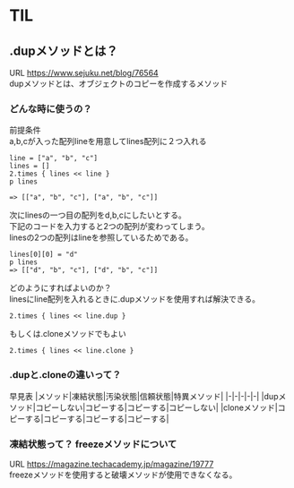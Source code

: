 # TIL
## .dupメソッドとは？
URL https://www.sejuku.net/blog/76564<br>
dupメソッドとは、オブジェクトのコピーを作成するメソッド

### どんな時に使うの？
前提条件<br>
a,b,cが入った配列lineを用意してlines配列に２つ入れる
```
line = ["a", "b", "c"]
lines = []
2.times { lines << line }
p lines

=> [["a", "b", "c"], ["a", "b", "c"]]
```
次にlinesの一つ目の配列をd,b,cにしたいとする。<br>
下記のコードを入力すると2つの配列が変わってしまう。<br>
linesの2つの配列はlineを参照しているためである。
```
lines[0][0] = "d"
p lines
=> [["d", "b", "c"], ["d", "b", "c"]]
```
どのようにすればよいのか？<br>
linesにline配列を入れるときに.dupメソッドを使用すれば解決できる。
```
2.times { lines << line.dup }
```
もしくは.cloneメソッドでもよい
```
2.times { lines << line.clone }
```

### .dupと.cloneの違いって？
早見表
|メソッド|凍結状態|汚染状態|信頼状態|特異メソッド|
|-|-|-|-|-|
|dupメソッド|コピーしない|コピーする|コピーする|コピーしない|
|cloneメソッド|コピーする|コピーする|コピーする|コピーする|

### 凍結状態って？ freezeメソッドについて
URL https://magazine.techacademy.jp/magazine/19777<br>
freezeメソッドを使用すると破壊メソッドが使用できなくなる。